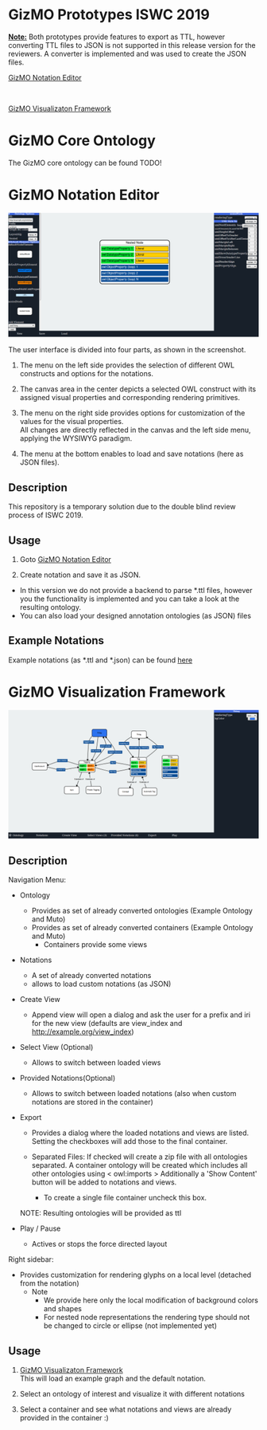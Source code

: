 #  GizMO Prototypes ISWC 2019
 <b><u>Note:</u></b> Both prototypes provide features to export as TTL, however 
  converting TTL files to JSON is not supported in this release version for the reviewers.
  A converter is implemented and was used to create the JSON files.
  
 [GizMO Notation Editor](https://gizmo-vis.github.io/gizmo/notationEditor/index.html)
 
 <br>
  
 [GizMO Visualizaton Framework](https://gizmo-vis.github.io/gizmo/visualizationFramework/index.html)
 
# GizMO Core Ontology
 The GizMO core ontology can be found TODO!
 
# GizMO Notation Editor
 
 ![alt text](images/gne.png)

The user interface is divided into four parts, as shown in the screenshot.

1) The menu on the left side provides the selection of different OWL constructs and options for the notations.

2) The canvas area in the center depicts a selected OWL construct with its assigned visual properties and corresponding rendering primitives.

3) The menu on the right side provides options for customization of the values for the visual properties.	
		All changes are directly reflected in the canvas and the left side menu, applying the WYSIWYG paradigm.
		
4) The menu at the bottom enables to load and save notations (here as JSON files). 


## Description

This repository is a temporary solution due to the double blind review process of ISWC 2019.
 
## Usage
1) Goto  [GizMO Notation Editor](https://gizmo-vis.github.io/gizmo/notationEditor/index.html)

2) Create notation and save it as JSON. 
 * In this version we do not provide a backend to parse *.ttl files, however
 you the functionality is implemented and you can take a look at the resulting ontology. 
 * You can also load your designed annotation ontologies (as JSON) files 
 
## Example Notations
Example notations (as *.ttl and *.json) can be found  [here](https://github.com/gizmo-vis/gizmo/tree/master/notationEditor/exampleNotations)

  
  
# GizMO Visualization Framework
 ![alt text](images/gvf.png)
 
## Description 
  Navigation Menu:
  * Ontology
    * Provides as set of already converted ontologies (Example Ontology and Muto)
    * Provides as set of already converted containers (Example Ontology and Muto)
        * Containers provide some views             
 * Notations
    * A set of already converted notations
    * allows to load custom notations (as JSON)
    
 * Create View 
    * Append view will open a dialog and ask the user for a prefix and iri for the new view
    (defaults are view_index and http://example.org/view_index)
 * Select View (Optional)
    * Allows to switch between loaded views
 * Provided Notations(Optional)
     * Allows to switch between loaded notations (also when custom notations are stored in the container)
  
 * Export 
     * Provides a dialog where the loaded notations and views are listed.<br>
     Setting the checkboxes will add those to the final container.

     * Separated Files: If checked will create a zip file with all ontologies separated.
      A container ontology will be created which includes all other ontologies using < owl:imports >
      Additionally a 'Show Content' button will be added to notations and views. 
      
        * To create a single file container uncheck this box.

    NOTE: Resulting ontologies will be provided as ttl
         

 * Play / Pause
    * Actives or stops the force directed layout 

Right sidebar:
  * Provides customization for rendering glyphs on a local level (detached from the notation)
    * Note
        * We provide here only the local modification of background colors and shapes
        * For nested node representations the rendering type should not be changed to circle or ellipse (not implemented yet)
         
    
## Usage
 1) [GizMO Visualizaton Framework](https://gizmo-vis.github.io/gizmo/visualizationFramework/index.html)<br>
    This will load an example graph and the default notation.
 
 2) Select an ontology of interest and visualize it with different notations
 3) Select a container and see what notations and views are already provided in the container :)
    
